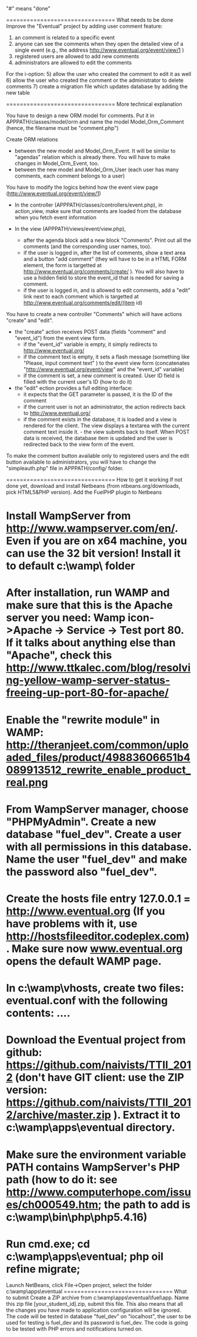"#" means "done"

================================ What needs to be done
Improve the "Eventual" project by adding user comment feature:
1) an comment is related to a specific event
2) anyone can see the comments when they open the detailed view of a single event (e.g., the address http://www.eventual.org/event/view/1 )
3) registered users are allowed to add new comments
4) administrators are allowed to edit the comments

For the i-option:
5) allow the user who created the comment to edit it as well
6) allow the user who created the comment or the administrator to delete comments
7) create a migration file which updates database by adding the new table

================================ More technical explanation
<!-- The comments are stored in DB table "comments" with the following structure: -->
<!-- - id (auto incrementing number, primary key) -->
<!-- - comment (text field) -->
<!-- - event_id (integer field, will store the ID of the event the comment is related to) -->
<!-- - user_id (integer field, will store the ID of the user who created the event) -->
<!-- - created (datetime field, will store the timestamp of creation time) -->

You have to design a new ORM model for comments. Put it in APPPATH/classes/model/orm and name the model Model_Orm_Comment (hence, the filename must be "comment.php")

Create ORM relations
- between the new model and Model_Orm_Event. It will be similar to "agendas" relation which is already there. You will have to make changes in Model_Orm_Event, too.
- between the new model and Model_Orm_User (each user has many comments, each comment belongs to a user)

You have to modify the logics behind how the event view page (http://www.eventual.org/event/view/1)

- In the controller (APPPATH/classes/controllers/event.php), in action_view, make sure that comments are loaded from the database when you fetch event information

- In the view (APPPATH/views/event/view.php),
   - after the agenda block add a new block "Comments". Print out all the comments (and the corresponding user names, too).
   - if the user is logged in, after the list of comments, show a text area and a button "add comment" (they will have to be in a HTML FORM element, the form is targetted at http://www.eventual.org/comments/create/ ). You will also have to use a hidden field to store the event_id that is needed for saving a comment.
   - if the user is logged in, and is allowed to edit comments, add a "edit" link next to each comment which is targetted at http://www.eventual.org/comments/edit/(item id)

You have to create a new controller "Comments" which will have actions "create" and "edit".
- the "create" action receives POST data (fields "comment" and "event_id") from the event view form.
     - if the "event_id" variable is empty, it simply redirects to http://www.eventual.org/
     - if the comment text is empty, it sets a flash message (something like "Please, input comment text" ) to the event view form (concatenates "http://www.eventual.org/event/view" and the "event_id" variable)
     - if the comment is set, a new comment is created. User ID field is filled with the current user's ID (how to do it)
- the "edit" ection provides a full editing interface:
     - it expects that the GET parameter is passed, it is the ID of the comment
     - if the current user is not an administrator, the action redirects back to http://www.eventual.org/
     - if the comment exists in the database, it is loaded and a view is rendered for the client. The view displays a textarea with the current comment text inside it.
      - the view submits back to itself. When POST data is received, the database item is updated and the user is redirected back to the view form of the event.

To make the comment button available only to registered users and the edit button available to administrators, you will have to change the "simpleauth.php" file in APPPATH/config/ folder.

================================ How to get it working
If not done yet, download and install Netbeans (from ntbeans.org/downloads, pick HTML5&PHP version). Add the FuelPHP plugin to Netbeans
# Install WampServer from http://www.wampserver.com/en/. Even if you are on x64 machine, you can use the 32 bit version! Install it to default c:\wamp\ folder
# After installation, run WAMP and make sure that this is the Apache server you need: Wamp icon->Apache -> Service -> Test port 80. If it talks about anything else than "Apache", check this http://www.ttkalec.com/blog/resolving-yellow-wamp-server-status-freeing-up-port-80-for-apache/
# Enable the "rewrite module" in WAMP: http://theranjeet.com/common/uploaded_files/product/49883606651b4089913512_rewrite_enable_product_real.png
# From WampServer manager, choose "PHPMyAdmin". Create a new database "fuel_dev". Create a user with all permissions in this database. Name the user "fuel_dev" and make the password also "fuel_dev".
# Create the hosts file entry 127.0.0.1  = http://www.eventual.org (If you have problems with it, use http://hostsfileeditor.codeplex.com). Make sure now www.eventual.org opens the default WAMP page.
# In c:\wamp\vhosts, create two files: eventual.conf  with the following contents: ....
# Download the Eventual project from github: https://github.com/naivists/TTII_2012 (don't have GIT client: use the ZIP version: https://github.com/naivists/TTII_2012/archive/master.zip ). Extract it to c:\wamp\apps\eventual directory.
# Make sure the environment variable PATH contains WampServer's PHP path (how to do it: see http://www.computerhope.com/issues/ch000549.htm; the path to add is c:\wamp\bin\php\php5.4.16)
# Run cmd.exe; cd c:\wamp\apps\eventual; php oil refine migrate;
Launch NetBeans, click File->Open project, select the folder c:\wamp\apps\eventual
================================ What to submit
Create a ZIP archive from c:\wamp\apps\eventual\fuel\app\. Name this zip file [your_student_id].zip, submit this file.
This also means that all the changes you have made to application configuration will be ignored.
The code will be tested in database "fuel_dev" on "localhost", the user to be used for testing is fuel_dev and its password is fuel_dev.
The code is going to be tested with PHP errors and notifications turned on.